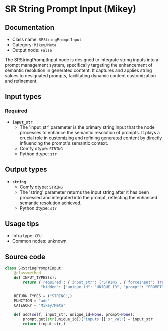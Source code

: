 # SR String Prompt Input (Mikey)
## Documentation
- Class name: `SRStringPromptInput`
- Category: `Mikey/Meta`
- Output node: `False`

The SRStringPromptInput node is designed to integrate string inputs into a prompt management system, specifically targeting the enhancement of semantic resolution in generated content. It captures and applies string values to designated prompts, facilitating dynamic content customization and refinement.
## Input types
### Required
- **`input_str`**
    - The 'input_str' parameter is the primary string input that the node processes to enhance the semantic resolution of prompts. It plays a crucial role in customizing and refining generated content by directly influencing the prompt's semantic context.
    - Comfy dtype: `STRING`
    - Python dtype: `str`
## Output types
- **`string`**
    - Comfy dtype: `STRING`
    - The 'string' parameter returns the input string after it has been processed and integrated into the prompt, reflecting the enhanced semantic resolution achieved.
    - Python dtype: `str`
## Usage tips
- Infra type: `CPU`
- Common nodes: unknown


## Source code
```python
class SRStringPromptInput:
    @classmethod
    def INPUT_TYPES(s):
        return {'required': {'input_str': ('STRING', {'forceInput': True}),},
                "hidden": {"unique_id": "UNIQUE_ID", "prompt": "PROMPT"}}
    
    RETURN_TYPES = ("STRING",)
    FUNCTION = "add"
    CATEGORY = "Mikey/Meta"

    def add(self, input_str, unique_id=None, prompt=None):
        prompt.get(str(unique_id))['inputs']['sr_val'] = input_str
        return (input_str,)

```

